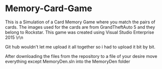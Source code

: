 # Memory-Card-Game
This is a Simulation of a Card Memory Game where you match the pairs of cards.
The images used for the cards are from GrandTheftAuto 5 and they belong to Rockstar. 
This game was created using Visual Studio Enterprise 2015 \r\n

Git hub wouldn't let me upload it all together so i had to upload it bit by bit.

After downloading the files from the repository to a file of your desire move everything except MemoryDen.sln into the MemoryDen folder 



